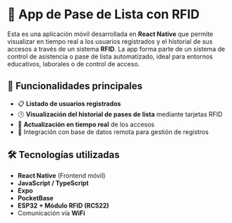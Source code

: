 # 📱 App de Pase de Lista con RFID

Esta es una aplicación móvil desarrollada en **React Native** que permite visualizar en tiempo real a los usuarios registrados y el historial de sus accesos a través de un sistema **RFID**. La app forma parte de un sistema de control de asistencia o pase de lista automatizado, ideal para entornos educativos, laborales o de control de acceso.

## 🧩 Funcionalidades principales

- 📋 **Listado de usuarios registrados**
- 🕒 **Visualización del historial de pases de lista** mediante tarjetas RFID
- 🔄 **Actualización en tiempo real** de los accesos
- 🔐 Integración con base de datos remota para gestión de registros

## 🛠️ Tecnologías utilizadas

- **React Native** (Frontend móvil)
- **JavaScript / TypeScript**
- **Expo** 
- **PocketBase** 
- **ESP32 + Módulo RFID (RC522)** 
- Comunicación vía **WiFi**




